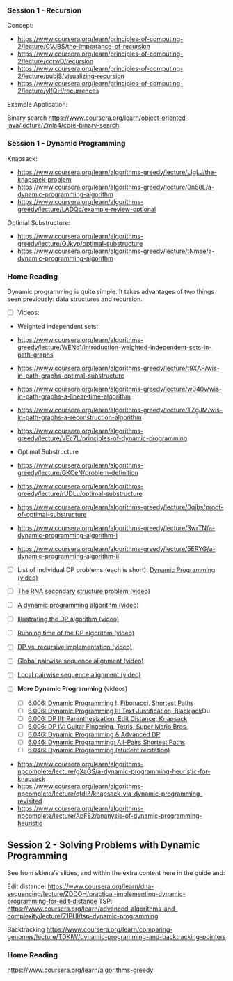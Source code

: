 
### Session 1 - Recursion 


Concept:
- https://www.coursera.org/learn/principles-of-computing-2/lecture/CVJBS/the-importance-of-recursion
- https://www.coursera.org/learn/principles-of-computing-2/lecture/ccrwD/recursion
- https://www.coursera.org/learn/principles-of-computing-2/lecture/pubjS/visualizing-recursion
- https://www.coursera.org/learn/principles-of-computing-2/lecture/ylfQH/recurrences



Example Application:

Binary search
https://www.coursera.org/learn/object-oriented-java/lecture/Zmla4/core-binary-search


### Session 1 - Dynamic Programming 


Knapsack:
- https://www.coursera.org/learn/algorithms-greedy/lecture/LIgLJ/the-knapsack-problem
- https://www.coursera.org/learn/algorithms-greedy/lecture/0n68L/a-dynamic-programming-algorithm
- https://www.coursera.org/learn/algorithms-greedy/lecture/LADQc/example-review-optional

Optimal Substructure:
- https://www.coursera.org/learn/algorithms-greedy/lecture/QJkyp/optimal-substructure
- https://www.coursera.org/learn/algorithms-greedy/lecture/tNmae/a-dynamic-programming-algorithm 
     

### Home Reading
  Dynamic programming is quite simple. It takes advantages of two things seen previously: data structures and recursion.
- [ ] Videos:
- Weighted independent sets:
- https://www.coursera.org/learn/algorithms-greedy/lecture/WENc1/introduction-weighted-independent-sets-in-path-graphs
- https://www.coursera.org/learn/algorithms-greedy/lecture/t9XAF/wis-in-path-graphs-optimal-substructure
- https://www.coursera.org/learn/algorithms-greedy/lecture/w040v/wis-in-path-graphs-a-linear-time-algorithm
- https://www.coursera.org/learn/algorithms-greedy/lecture/TZgJM/wis-in-path-graphs-a-reconstruction-algorithm
- https://www.coursera.org/learn/algorithms-greedy/lecture/VEc7L/principles-of-dynamic-programming    
    
- Optimal Substructure 
- https://www.coursera.org/learn/algorithms-greedy/lecture/GKCeN/problem-definition
- https://www.coursera.org/learn/algorithms-greedy/lecture/rUDLu/optimal-substructure
- https://www.coursera.org/learn/algorithms-greedy/lecture/0qjbs/proof-of-optimal-substructure
- https://www.coursera.org/learn/algorithms-greedy/lecture/3wrTN/a-dynamic-programming-algorithm-i
- https://www.coursera.org/learn/algorithms-greedy/lecture/5ERYG/a-dynamic-programming-algorithm-ii
- [ ] List of individual DP problems (each is short): [Dynamic Programming (video)](https://www.youtube.com/playlist?list=PLrmLmBdmIlpsHaNTPP_jHHDx_os9ItYXr)
- [ ] [The RNA secondary structure problem (video)](https://www.coursera.org/learn/algorithmic-thinking-2/lecture/80RrW/the-rna-secondary-structure-problem)
- [ ] [A dynamic programming algorithm (video)](https://www.coursera.org/learn/algorithmic-thinking-2/lecture/PSonq/a-dynamic-programming-algorithm)
- [ ] [Illustrating the DP algorithm (video)](https://www.coursera.org/learn/algorithmic-thinking-2/lecture/oUEK2/illustrating-the-dp-algorithm)
- [ ] [Running time of the DP algorithm (video)](https://www.coursera.org/learn/algorithmic-thinking-2/lecture/nfK2r/running-time-of-the-dp-algorithm)
- [ ] [DP vs. recursive implementation (video)](https://www.coursera.org/learn/algorithmic-thinking-2/lecture/M999a/dp-vs-recursive-implementation)
- [ ] [Global pairwise sequence alignment (video)](https://www.coursera.org/learn/algorithmic-thinking-2/lecture/UZ7o6/global-pairwise-sequence-alignment)
- [ ] [Local pairwise sequence alignment (video)](https://www.coursera.org/learn/algorithmic-thinking-2/lecture/WnNau/local-pairwise-sequence-alignment)


        
- [ ] **More Dynamic Programming** (videos)
    - [ ] [6.006: Dynamic Programming I: Fibonacci, Shortest Paths](https://www.youtube.com/watch?v=OQ5jsbhAv_M&list=PLUl4u3cNGP61Oq3tWYp6V_F-5jb5L2iHb&index=19)
    - [ ] [6.006: Dynamic Programming II: Text Justification, Blackjack](https://www.youtube.com/watch?v=ENyox7kNKeY&list=PLUl4u3cNGP61Oq3tWYp6V_F-5jb5L2iHb&index=20)Du
    - [ ] [6.006: DP III: Parenthesization, Edit Distance, Knapsack](https://www.youtube.com/watch?v=ocZMDMZwhCY&list=PLUl4u3cNGP61Oq3tWYp6V_F-5jb5L2iHb&index=21)
    - [ ] [6.006: DP IV: Guitar Fingering, Tetris, Super Mario Bros.](https://www.youtube.com/watch?v=tp4_UXaVyx8&index=22&list=PLUl4u3cNGP61Oq3tWYp6V_F-5jb5L2iHb)
    - [ ] [6.046: Dynamic Programming & Advanced DP](https://www.youtube.com/watch?v=Tw1k46ywN6E&index=14&list=PLUl4u3cNGP6317WaSNfmCvGym2ucw3oGp)
    - [ ] [6.046: Dynamic Programming: All-Pairs Shortest Paths](https://www.youtube.com/watch?v=NzgFUwOaoIw&list=PLUl4u3cNGP6317WaSNfmCvGym2ucw3oGp&index=15)
    - [ ] [6.046: Dynamic Programming (student recitation)](https://www.youtube.com/watch?v=krZI60lKPek&list=PLUl4u3cNGP6317WaSNfmCvGym2ucw3oGp&index=12)
- https://www.coursera.org/learn/algorithms-npcomplete/lecture/gXaGS/a-dynamic-programming-heuristic-for-knapsack
- https://www.coursera.org/learn/algorithms-npcomplete/lecture/qtdIZ/knapsack-via-dynamic-programming-revisited
- https://www.coursera.org/learn/algorithms-npcomplete/lecture/ApF82/ananysis-of-dynamic-programming-heuristic



     
## Session 2 - Solving Problems with Dynamic Programming 

See from skiena's slides, and within the extra content here in the guide and: 

Edit distance:
https://www.coursera.org/learn/dna-sequencing/lecture/ZDDOH/practical-implementing-dynamic-programming-for-edit-distance
TSP:
https://www.coursera.org/learn/advanced-algorithms-and-complexity/lecture/71PHI/tsp-dynamic-programming

Backtracking 
https://www.coursera.org/learn/comparing-genomes/lecture/TDKlW/dynamic-programming-and-backtracking-pointers

### Home Reading
https://www.coursera.org/learn/algorithms-greedy
